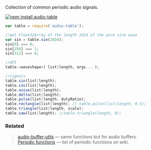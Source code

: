 Collection of common periodic audio signals.

[![npm install audio-table](https://nodei.co/npm/audio-table.png?mini=true)](https://npmjs.org/package/audio-table/)

```js
var table = require('audio-table');

//get Float32Array of the length 1024 of the pure sine wave
var sin = table.sin(1024);
sin[0] === 0;
sin[256] === 1;
sin[512] === 0;

//API
table.<waveshape>( list|length, args... );

//signals
table.sin(list|length);
table.cos(list|length);
table.noise(list|length);
table.delta(list|length);
table.pulse(list|length, dutyRatio);
table.rectangle(list|length); // table.pulse(list|length, 0.5);
table.triangle(list|length, scale);
table.saw(list|length); //table.triangle(length, 0);
```

### Related

> [audio-buffer-utils](https://npmjs.org/package/audio-buffer-utils) — same functions but for audio buffers.<br/>
> [Periodic functions](https://en.wikipedia.org/wiki/List_of_periodic_functions) — list of periodic functions on wiki.<br/>